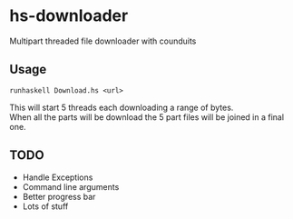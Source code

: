 hs-downloader
=============

Multipart threaded file downloader with counduits

## Usage

	runhaskell Download.hs <url>
	

This will start 5 threads each downloading a range of bytes.  
When all the parts will be download the 5 part files will be joined in a final one.

## TODO
* Handle Exceptions
* Command line arguments
* Better progress bar
* Lots of stuff